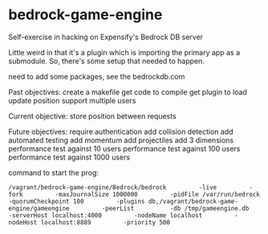 # bedrock-game-engine
Self-exercise in hacking on Expensify's Bedrock DB server

Little weird in that it's a plugin which is importing the primary app as a submodule. So, there's some setup that needed to happen.

need to add some packages, see the bedrockdb.com

Past objectives:
create a makefile
get code to compile
get plugin to load
update position 
support multiple users

Current objective:
store position between requests

Future objectives:
require authentication
add collision detection
add automated testing
add momentum
add projectiles
add 3 dimensions
performance test against 10 users
performance test against 100 users
performance test against 1000 users

command to start the prog:
```
/vagrant/bedrock-game-engine/Bedrock/bedrock         -live         -fork         -maxJournalSize 1000000         -pidFile /var/run/bedrock         -quorumCheckpoint 100         -plugins db,/vagrant/bedrock-game-engine/gameengine         -peerList          -db /tmp/gameengine.db         -serverHost localhost:4000         -nodeName localhost         -nodeHost localhost:8889         -priority 500          
```
